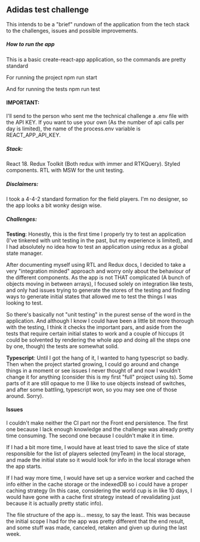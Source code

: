 ## Adidas test challenge

This intends to be a "brief" rundown of the application from the tech stack to the challenges, issues and possible improvements.

##### How to run the app

This is a basic create-react-app application, so the commands are pretty standard

For running the project
npm run start

And for running the tests
npm run test

#### IMPORTANT:

I'll send to the person who sent me the technical challenge a .env file with the API KEY. If you want to use your own (As the number of api calls per day is limited), the name of the process.env variable is REACT_APP_API_KEY.

##### Stack:

React 18.
Redux Toolkit (Both redux with immer and RTKQuery).
Styled components.
RTL with MSW for the unit testing.

##### Disclaimers:

I took a 4-4-2 standard formation for the field players.
I'm no designer, so the app looks a bit wonky design wise.

##### Challenges:

**Testing**: Honestly, this is the first time I properly try to test an application (I've tinkered with unit testing in the past, but my experience is limited), and I had absolutely no idea how to test an application using redux as a global state manager.

After documenting myself using RTL and Redux docs, I decided to take a very "integration minded" approach and worry only about the behaviour of the different components. As the app is not THAT complicated (A bunch of objects moving in between arrays), I focused solely on integration like tests, and only had issues trying to generate the stores of the testing and finding ways to generate initial states that allowed me to test the things I was looking to test.

So there's basically not "unit testing" in the purest sense of the word in the application.
And although I know I could have been a little bit more thorough with the testing, I think it checks the important pars, and aside from the tests that require certain initial states to work and a couple of hiccups (it could be solvented by rendering the whole app and doing all the steps one by one, though) the tests are somewhat solid.

**Typescript**: Until I got the hang of it, I wanted to hang typescript so badly. Then when the project started growing, I could go around and change things in a moment or see issues I never thought of and now I wouldn't change it for anything (consider this is my first "full" project using ts).
Some parts of it are still opaque to me (I like to use objects instead of switches, and after some battling, typescript won, so you may see one of those around. Sorry).

#### Issues

I couldn't make neither the CI part nor the Front end persistence. The first one because I lack enough knowledge and the challenge was already pretty time consuming. The second one because I couldn't make it in time.

If I had a bit more time, I would have at least tried to save the slice of state responsible for the list of players selected (myTeam) in the local storage, and made the initial state so it would look for info in the local storage when the app starts.

If I had way more time, I would have set up a service worker and cached the info either in the cache storage or the indexedDB so i could have a proper caching strategy (In this case, considering the world cup is in like 10 days, I would have gone with a cache first strategy instead of revalidating just because it is actually pretty static info).

The file structure of the app is... messy, to say the least. This was because the initial scope I had for the app was pretty different that the end result, and some stuff was made, canceled, retaken and given up during the last week.
